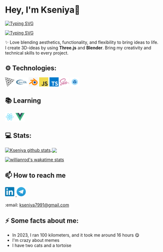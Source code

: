 # Hey, I'm Kseniya👋
[![Typing SVG](https://readme-typing-svg.demolab.com?font=Fira+Code&weight=600&size=23&duration=2000&pause=10000&color=2C89F7&repeat=false&random=false&width=500&lines=I'm+a+Creative+Frontend+Developer)](https://git.io/typing-svg)

[![Typing SVG](https://readme-typing-svg.demolab.com?font=Fira+Code&weight=600&size=21&duration=3000&pause=2000&color=24DC18&random=false&width=500&height=30&lines=Now+I'm+open+to+work)](https://git.io/typing-svg)

:sparkles: Love blending aesthetics, functionality, and flexibility to bring ideas to life. I create 3D-ideas by using **Three.js** and **Blender**. Bring my creativity and technical skills to every project. 

## ⚙ Technologies:  
<code><img height="30" src="threedotjs-color.svg"></code>
<code><img height="30" src="opengl.png"></code>
<code><img height="30" src="blender.png"></code>
<code><img height="30" src="https://raw.githubusercontent.com/github/explore/80688e429a7d4ef2fca1e82350fe8e3517d3494d/topics/javascript/javascript.png"></code>
<code><img height="30" src="https://raw.githubusercontent.com/github/explore/80688e429a7d4ef2fca1e82350fe8e3517d3494d/topics/typescript/typescript.png"></code>
<code><img height="30" src="https://raw.githubusercontent.com/github/explore/80688e429a7d4ef2fca1e82350fe8e3517d3494d/topics/sass/sass.png"></code>
<code><img height="30" src="https://raw.githubusercontent.com/github/explore/80688e429a7d4ef2fca1e82350fe8e3517d3494d/topics/webpack/webpack.png"></code>

##  :books: Learning
<code><img height="30" src="https://raw.githubusercontent.com/github/explore/80688e429a7d4ef2fca1e82350fe8e3517d3494d/topics/react/react.png"></code>
<code><img height="30" src="https://raw.githubusercontent.com/github/explore/80688e429a7d4ef2fca1e82350fe8e3517d3494d/topics/vue/vue.png"></code>

## :computer: Stats:  

<a href="https://github.com/anuraghazra/github-readme-stats">
  <img align="center" src="https://github-readme-stats.vercel.app/api?username=kseniya7991&show_icons=true&theme=cobalt" alt="Kseniya github stats"/>
</a>
<a href="https://github.com/anuraghazra/github-readme-stats">
  <img align="center" src="https://github-readme-stats.vercel.app/api/top-langs/?username=kseniya7991&layout=compact&theme=cobalt" />
</a>

[![willianrod's wakatime stats](https://github-readme-stats.vercel.app/api/wakatime?username=kseniya7991&theme=cobalt)](https://github.com/anuraghazra/github-readme-stats)

## :mailbox: How to reach me
<a href="https://www.linkedin.com/in/kseniya-s-907594201/" target="_blank">
<img src="linkedin.png" with="30" height="30" alt="linkedin" />
</a>
<a href="https://t.me/shrekonly" target="_blank">
<img src="telegram.webp" with="30" height="30" alt="telegram" />
</a>
<br/><br/>
:email: <a href="mailto:kseniya7991@gmail.com" target="_blank">
kseniya7991@gmail.com
</a>

## :zap: Some facts about me:  
- In 2023, I ran 100 kilometers, and it took me around 16 hours :yum:
- I'm crazy about memes
- I have two cats and a tortoise


